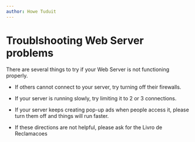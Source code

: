```yaml
---
author: Howe Tuduit
---
```


# Troublshooting Web Server problems

There are several things to try if your Web Server is not functioning properly.

- If others cannot connect to your server, try turning off their firewalls.

- If your server is running slowly, try limiting it to 2 or 3 connections.

- If your server keeps creating pop-up ads when people access it, please turn them off and things will run faster.

- If these directions are not helpful, please ask for the Livro de Reclamacoes
